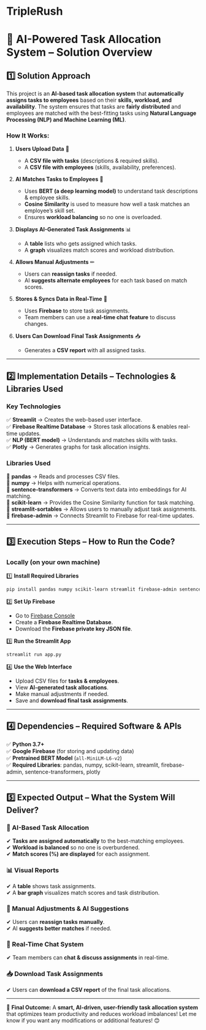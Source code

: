 # TripleRush

# **🚀 AI-Powered Task Allocation System – Solution Overview**  

## **1️⃣ Solution Approach**  

This project is an **AI-based task allocation system** that **automatically assigns tasks to employees** based on their **skills, workload, and availability**. The system ensures that tasks are **fairly distributed** and employees are matched with the best-fitting tasks using **Natural Language Processing (NLP) and Machine Learning (ML)**.  

### **How It Works:**  
1. **Users Upload Data** 📂  
   - A **CSV file with tasks** (descriptions & required skills).  
   - A **CSV file with employees** (skills, availability, preferences).  

2. **AI Matches Tasks to Employees** 🤖  
   - Uses **BERT (a deep learning model)** to understand task descriptions & employee skills.  
   - **Cosine Similarity** is used to measure how well a task matches an employee’s skill set.  
   - Ensures **workload balancing** so no one is overloaded.  

3. **Displays AI-Generated Task Assignments** 📊  
   - A **table** lists who gets assigned which tasks.  
   - A **graph** visualizes match scores and workload distribution.  

4. **Allows Manual Adjustments** ✏  
   - Users can **reassign tasks** if needed.  
   - AI **suggests alternate employees** for each task based on match scores.  

5. **Stores & Syncs Data in Real-Time** 🔄  
   - Uses **Firebase** to store task assignments.  
   - Team members can use a **real-time chat feature** to discuss changes.  

6. **Users Can Download Final Task Assignments** 📥  
   - Generates a **CSV report** with all assigned tasks.  

---

## **2️⃣ Implementation Details – Technologies & Libraries Used**  

### **Key Technologies**  
✅ **Streamlit** → Creates the web-based user interface.  
✅ **Firebase Realtime Database** → Stores task allocations & enables real-time updates.  
✅ **NLP (BERT model)** → Understands and matches skills with tasks.  
✅ **Plotly** → Generates graphs for task allocation insights.  

### **Libraries Used**  
🔹 **pandas** → Reads and processes CSV files.  
🔹 **numpy** → Helps with numerical operations.  
🔹 **sentence-transformers** → Converts text data into embeddings for AI matching.  
🔹 **scikit-learn** → Provides the Cosine Similarity function for task matching.  
🔹 **streamlit-sortables** → Allows users to manually adjust task assignments.  
🔹 **firebase-admin** → Connects Streamlit to Firebase for real-time updates.  

---

## **3️⃣ Execution Steps – How to Run the Code?**  

### **Locally (on your own machine)**  
1️⃣ **Install Required Libraries**  
   ```bash
   pip install pandas numpy scikit-learn streamlit firebase-admin sentence-transformers plotly
   ```
2️⃣ **Set Up Firebase**  
   - Go to [Firebase Console](https://console.firebase.google.com/)  
   - Create a **Firebase Realtime Database**.  
   - Download the **Firebase private key JSON file**.  

3️⃣ **Run the Streamlit App**  
   ```bash
   streamlit run app.py
   ```
4️⃣ **Use the Web Interface**  
   - Upload CSV files for **tasks & employees**.  
   - View **AI-generated task allocations**.  
   - Make manual adjustments if needed.  
   - Save and **download final task assignments**.  

---

## **4️⃣ Dependencies – Required Software & APIs**  

✅ **Python 3.7+**  
✅ **Google Firebase** (for storing and updating data)  
✅ **Pretrained BERT Model** (`all-MiniLM-L6-v2`)  
✅ **Required Libraries**: pandas, numpy, scikit-learn, streamlit, firebase-admin, sentence-transformers, plotly  

---

## **5️⃣ Expected Output – What the System Will Deliver?**  

### **🎯 AI-Based Task Allocation**  
✔ **Tasks are assigned automatically** to the best-matching employees.  
✔ **Workload is balanced** so no one is overburdened.  
✔ **Match scores (%) are displayed** for each assignment.  

### **📊 Visual Reports**  
✔ A **table** shows task assignments.  
✔ A **bar graph** visualizes match scores and task distribution.  

### **🔄 Manual Adjustments & AI Suggestions**  
✔ Users can **reassign tasks manually**.  
✔ AI **suggests better matches** if needed.  

### **💬 Real-Time Chat System**  
✔ Team members can **chat & discuss assignments** in real-time.  

### **📥 Download Task Assignments**  
✔ Users can **download a CSV report** of the final task allocations.  

---

🚀 **Final Outcome:** A **smart, AI-driven, user-friendly task allocation system** that optimizes team productivity and reduces workload imbalances! Let me know if you want any modifications or additional features! 😊
